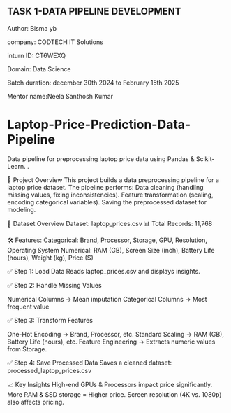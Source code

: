 ## TASK 1-DATA PIPELINE DEVELOPMENT

Author: Bisma yb

company: CODTECH IT Solutions

inturn ID: CT6WEXQ

Domain: Data Science

Batch duration: december 30th 2024 to February 15th 2025

Mentor name:Neela Santhosh Kumar



# Laptop-Price-Prediction-Data-Pipeline

Data pipeline for preprocessing laptop price data using Pandas &amp; Scikit-Learn.
.

📌 Project Overview
This project builds a data preprocessing pipeline for a laptop price dataset.
The pipeline performs:
Data cleaning (handling missing values, fixing inconsistencies).
Feature transformation (scaling, encoding categorical variables).
Saving the preprocessed dataset for modeling.

📂 Dataset Overview
Dataset: laptop_prices.csv
📊 Total Records: 11,768

🛠 Features:
Categorical: Brand, Processor, Storage, GPU, Resolution, Operating System
Numerical: RAM (GB), Screen Size (inch), Battery Life (hours), Weight (kg), Price ($)



✅ Step 1: Load Data
Reads laptop_prices.csv and displays insights.

✅ Step 2: Handle Missing Values

Numerical Columns → Mean imputation
Categorical Columns → Most frequent value

✅ Step 3: Transform Features

One-Hot Encoding → Brand, Processor, etc.
Standard Scaling → RAM (GB), Battery Life (hours), etc.
Feature Engineering → Extracts numeric values from Storage.

✅ Step 4: Save Processed Data
Saves a cleaned dataset: processed_laptop_prices.csv


📈 Key Insights
High-end GPUs & Processors impact price significantly.
More RAM & SSD storage = Higher price.
Screen resolution (4K vs. 1080p) also affects pricing.







